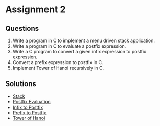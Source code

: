 # Assignment 2

## Questions

1. Write a program in C to implement a menu driven stack application.
2. Write a program in C to evaluate a postfix expression.
3. Write a C program to convert a given infix expression to postfix expression.
4. Convert a prefix expression to postfix in C.
5. Implement Tower of Hanoi recursively in C.

## Solutions

- [Stack](./1.c)
- [Postfix Evaluation](./2.c)
- [Infix to Postfix](./3.c)
- [Prefix to Postfix](./4.c)
- [Tower of Hanoi](./5.c)
